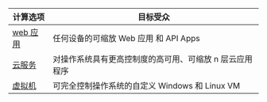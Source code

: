 
| 计算选项 | 目标受众 |
| ------------------ | --------   |
| [web 应用] | 任何设备的可缩放 Web 应用 和 API Apps |
| [云服务] | 对操作系统具有更高控制度的高可用、可缩放 n 层云应用程序 |
| [虚拟机] | 可完全控制操作系统的自定义 Windows 和 Linux VM |

[web 应用]: ../articles/app-service-web/index.md/
[虚拟机]: ../articles/virtual-machines/virtual-machines-windows-about.md
[云服务]: ../articles/cloud-services/cloud-services-choose-me.md